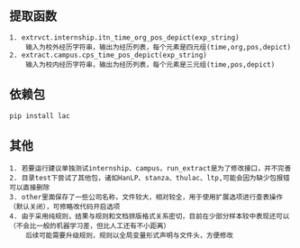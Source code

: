 ## 提取函数
    1. extrvct.internship.itn_time_org_pos_depict(exp_string)
        输入为校外经历字符串，输出为经历列表，每个元素是四元组(time,org,pos,depict)
    2. extract.campus.cps_time_pos_depict(exp_string)
        输入为校内经历字符串，输出为经历列表，每个元素是三元组(time,pos,depict)
## 依赖包
    pip install lac
## 其他
    1. 若要运行建议单独测试internship、campus，run_extract是为了修改接口，并不完善
    2. 目录test下尝试了其他包，诸如HanLP、stanza、thulac、ltp,可能会因为缺少包报错可以直接删除
    3. other里面保存了一些公司名称，文件较大，相对较全，用于使用扩展选项进行查表操作（默认关闭），可修略改代码开启选项
    4. 由于采用纯规则，结果与规则和文档排版格式关系密切，目前在少部分样本较中表现还可以（不会比一般的机器学习差，但比人工还有不小距离）
        后续可能需要升级规则，规则以全局变量形式声明与文件头，方便修改
    